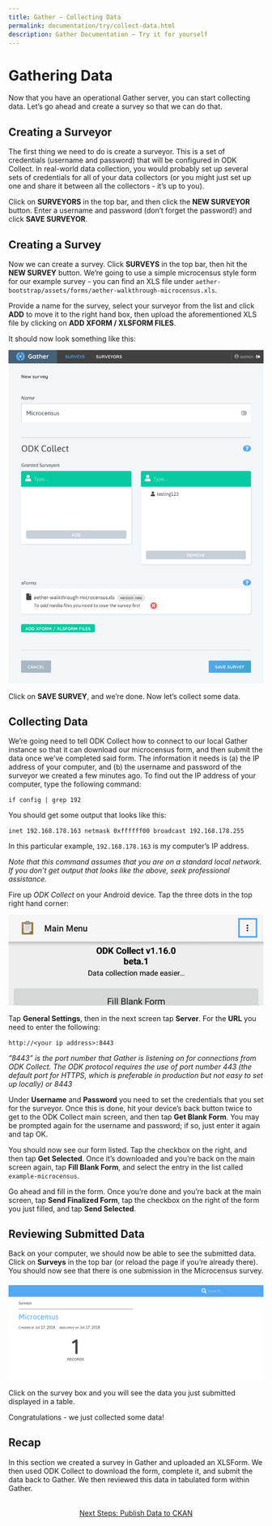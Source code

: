 ```yaml
---
title: Gather – Collecting Data
permalink: documentation/try/collect-data.html
description: Gather Documentation – Try it for yourself
---
```


# Gathering Data

Now that you have an operational Gather server, you can start collecting data. Let’s go ahead and create a survey so that we can do that.

## Creating a Surveyor

The first thing we need to do is create a surveyor. This is a set of credentials (username and password) that will be configured in ODK Collect. In real-world data collection, you would probably set up several sets of credentials for all of your data collectors (or you might just set up one and share it between all the collectors - it’s up to you).

Click on **SURVEYORS** in the top bar, and then click the **NEW SURVEYOR** button. Enter a username and password (don’t forget the password!) and click **SAVE SURVEYOR**.

## Creating a Survey

Now we can create a survey. Click **SURVEYS** in the top bar, then hit the **NEW SURVEY** button. We’re going to use a simple microcensus style form for our example survey - you can find an XLS file under `aether-bootstrap/assets/forms/aether-walkthrough-microcensus.xls`.

Provide a name for the survey, select your surveyor from the list and click **ADD** to move it to the right hand box, then upload the aforementioned XLS file by clicking on **ADD XFORM / XLSFORM FILES**.

It should now look something like this:

![Create a new survey](/images/gather-create-survey.png)

Click on **SAVE SURVEY**, and we’re done. Now let’s collect some data.

## Collecting Data

We’re going need to tell ODK Collect how to connect to our local Gather instance so that it can download our microcensus form, and then submit the data once we’ve completed said form. The information it needs is (a) the IP address of your computer, and (b) the username and password of the surveyor we created a few minutes ago. To find out the IP address of your computer, type the following command:

```
if config | grep 192
```

You should get some output that looks like this:

```
inet 192.168.178.163 netmask 0xffffff00 broadcast 192.168.178.255
```

In this particular example, `192.168.178.163` is my computer’s IP address.

*Note that this command assumes that you are on a standard local network. If you don’t get output that looks like the above, seek professional assistance.*

Fire up _ODK Collect_ on your Android device. Tap the three dots in the top right hand corner:

![ODK Collect settings menu](/images/gather-collect-dots.png)

Tap **General Settings**, then in the next screen tap **Server**. For the **URL** you need to enter the following:

```
http://<your ip address>:8443
```

*”8443” is the port number that Gather is listening on for connections from ODK Collect. The ODK protocol requires the use of port number 443 (the default port for HTTPS, which is preferable in production but not easy to set up locally) or 8443*

Under **Username** and **Password** you need to set the credentials that you set for the surveyor. Once this is done, hit your device’s back button twice to get to the ODK Collect main screen, and then tap **Get Blank Form**. You may be prompted again for the username and password; if so, just enter it again and tap OK.

You should now see our form listed. Tap the checkbox on the right, and then tap **Get Selected**. Once it’s downloaded and you’re back on the main screen again, tap **Fill Blank Form**, and select the entry in the list called `example-microcensus`.

Go ahead and fill in the form. Once you’re done and you’re back at the main screen, tap **Send Finalized Form**, tap the checkbox on the right of the form you just filled, and tap **Send Selected**.

## Reviewing Submitted Data

Back on your computer, we should now be able to see the submitted data. Click on **Surveys** in the top bar (or reload the page if you’re already there). You should now see that there is one submission in the Microcensus survey. 

![Gather Surveys screen with one submission](/images/gather-surveys-screen.png)

Click on the survey box and you will see the data you just submitted displayed in a table.

Congratulations - we just collected some data! 

## Recap 

In this section we created a survey in Gather and uploaded an XLSForm. We then used ODK Collect to download the form, complete it, and submit the data back to Gather. We then reviewed this data in tabulated form within Gather.

<div style="margin-top: 2rem; text-align: center"><a href="ckan">Next Steps: Publish Data to CKAN</a></div>
